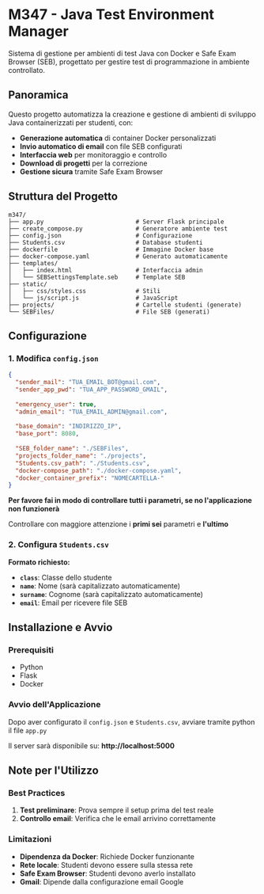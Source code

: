 # M347 - Java Test Environment Manager

Sistema di gestione per ambienti di test Java con Docker e Safe Exam Browser (SEB), progettato per gestire test di programmazione in ambiente controllato.

## Panoramica

Questo progetto automatizza la creazione e gestione di ambienti di sviluppo Java containerizzati per studenti, con:
- **Generazione automatica** di container Docker personalizzati
- **Invio automatico di email** con file SEB configurati
- **Interfaccia web** per monitoraggio e controllo
- **Download di progetti** per la correzione
- **Gestione sicura** tramite Safe Exam Browser

## Struttura del Progetto

```
m347/
├── app.py                          # Server Flask principale
├── create_compose.py               # Generatore ambiente test
├── config.json                     # Configurazione
├── Students.csv                    # Database studenti
├── dockerfile                      # Immagine Docker base
├── docker-compose.yaml             # Generato automaticamente
├── templates/
│   ├── index.html                  # Interfaccia admin
│   └── SEBSettingsTemplate.seb     # Template SEB
├── static/
│   ├── css/styles.css              # Stili
│   └── js/script.js                # JavaScript
├── projects/                       # Cartelle studenti (generate)
└── SEBFiles/                       # File SEB (generati)
```

## Configurazione

### 1. Modifica `config.json`

```json
{
  "sender_mail": "TUA_EMAIL_BOT@gmail.com",
  "sender_app_pwd": "TUA_APP_PASSWORD_GMAIL",
  
  "emergency_user": true,
  "admin_email": "TUA_EMAIL_ADMIN@gmail.com",
  
  "base_domain": "INDIRIZZO_IP",
  "base_port": 8080,
  
  "SEB_folder_name": "./SEBFiles",
  "projects_folder_name": "./projects",
  "Students.csv_path": "./Students.csv",
  "docker-compose_path": "./docker-compose.yaml",
  "docker_container_prefix": "NOMECARTELLA-"
}
```

**Per favore fai in modo di controllare tutti i parametri, se no l'applicazione non funzionerà**

Controllare con maggiore attenzione i **primi sei** parametri e **l'ultimo**

### 2. Configura `Students.csv`

**Formato richiesto:**
- **`class`**: Classe dello studente
- **`name`**: Nome (sarà capitalizzato automaticamente)
- **`surname`**: Cognome (sarà capitalizzato automaticamente)  
- **`email`**: Email per ricevere file SEB

## Installazione e Avvio

### Prerequisiti

- Python
- Flask
- Docker

### Avvio dell'Applicazione

Dopo aver configurato il `config.json` e `Students.csv`, avviare tramite python il file `app.py`

Il server sarà disponibile su: **http://localhost:5000**

## Note per l'Utilizzo

### Best Practices
1. **Test preliminare**: Prova sempre il setup prima del test reale
2. **Controllo email**: Verifica che le email arrivino correttamente

### Limitazioni
- **Dipendenza da Docker**: Richiede Docker funzionante
- **Rete locale**: Studenti devono essere sulla stessa rete
- **Safe Exam Browser**: Studenti devono averlo installato
- **Gmail**: Dipende dalla configurazione email Google
